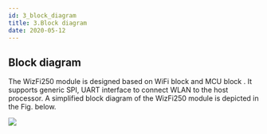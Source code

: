 ```yaml
---
id: 3_block_diagram
title: 3.Block diagram
date: 2020-05-12
---
```


## Block diagram

The WizFi250 module is designed based on WiFi block and MCU block . It
supports generic SPI, UART interface to connect WLAN to the host
processor. A simplified block diagram of the WizFi250 module is depicted
in the Fig. below.

![](/document_framework/img/products/wizfi250/wifi250ds-1.png)
